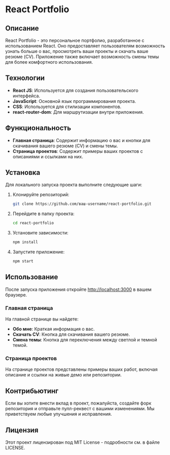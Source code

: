 # React Portfolio

## Описание
React Portfolio - это персональное портфолио, разработанное с использованием React. Оно предоставляет пользователям возможность узнать больше о вас, просмотреть ваши проекты и скачать ваше резюме (CV). Приложение также включает возможность смены темы для более комфортного использования.

## Технологии
- **React JS**: Используется для создания пользовательского интерфейса.
- **JavaScript**: Основной язык программирования проекта.
- **CSS**: Используется для стилизации компонентов.
- **react-router-dom**: Для маршрутизации внутри приложения.

## Функциональность
- **Главная страница**: Содержит информацию о вас и кнопки для скачивания вашего резюме (CV) и смены темы.
- **Страница проектов**: Содержит примеры ваших проектов с описаниями и ссылками на них.

## Установка
Для локального запуска проекта выполните следующие шаги:

1. Клонируйте репозиторий:
    ```sh
    git clone https://github.com/ваш-username/react-portfolio.git
    ```

2. Перейдите в папку проекта:
    ```sh
    cd react-portfolio
    ```

3. Установите зависимости:
    ```sh
    npm install
    ```

4. Запустите приложение:
    ```sh
    npm start
    ```

## Использование
После запуска приложения откройте [http://localhost:3000](http://localhost:3000) в вашем браузере.

### Главная страница
На главной странице вы найдете:
- **Обо мне**: Краткая информация о вас.
- **Скачать CV**: Кнопка для скачивания вашего резюме.
- **Смена темы**: Кнопка для переключения между светлой и темной темой.

### Страница проектов
На странице проектов представлены примеры ваших работ, включая описание и ссылки на живые демо или репозитории.

## Контрибьютинг
Если вы хотите внести вклад в проект, пожалуйста, создайте форк репозитория и отправьте пулл-реквест с вашими изменениями. Мы приветствуем любые улучшения и исправления.

## Лицензия
Этот проект лицензирован под MIT License - подробности см. в файле LICENSE.
